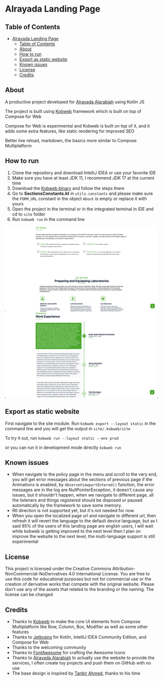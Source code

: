# Alrayada Landing Page

## Table of Contents
- [Alrayada Landing Page](#alrayada-landing-page)
  - [Table of Contents](#table-of-contents)
  - [About](#about)
  - [How to run](#how-to-run)
  - [Export as static website](#export-as-static-website)
  - [Known issues](#known-issues)
  - [License](#license)
  - [Credits](#credits)

## About

A productive project developed for [Alrayada Alarabiah](https://alrayada.net/)
using Kotlin JS

The project is built using [Kobweb](https://kobweb.varabyte.com/) framework which is
built on top of Compose for Web

Compose for Web is experimental
and Kobweb is built on top of it, and
it adds some extra features, like static rendering for improved SEO

Better live reload, markdown, the basics more similar to Compose Multiplatform

## How to run
1. Clone the repository and download IntelliJ IDEA or use your favorite IDE
2. Make sure you have at least JDK 11, I recommend JDK 17 at the current time 
3. Download the [Kobweb binary](https://github.com/varabyte/kobweb#install-the-kobweb-binary) and follow the steps there
4. Go to **SectionsConstants.kt** in `utils.constants` and please make sure the `FORM_URL` constant in the object `About` is empty or replace it with yours
5. Open the project in the terminal or in the integrated terminal in IDE and cd to `site` folder
6. Run `kobweb run` in the command line

![Website 1](images/img.png)
![Website 2](images/img2.png)

## Export as static website
First navigate to the site module.
Run
`kobweb export --layout static`
in the command line and you will get the output in
`site/.kobweb/site`

To try it out, run `kobweb run --layout static --env prod`

or you can run it in development mode directly
`kobweb run`

## Known issues
* When navigate to the policy page in the menu and scroll to the very end, you will get error messages about the sections of previous page if the Animations is enabled, by `ObserveViewportEntered()` function, the error messages are in the log are NullPointerException, it doesn't cause any issues, but it shouldn't happen, when we navigate to different page, all the listeners and things registered should be disposed or paused automatically by the framework to save some memory.
* Rtl direction is not supported yet, but it's not needed for now.
* When you open the localized page url and navigate to different url, then refresh it will revert the language to the default device language, but as I said 95% of the users of this landing page are english users, I will wait while kobweb is getting improved to the next level then I plan on improve the website to the next level, the multi-language support is still experimental

## License
This project is licensed under the Creative Commons Attribution-NonCommercial-NoDerivatives 4.0 International License.
You are free to use this code for educational purposes but not for commercial use or the creation of derivative works
that compete with the original website.
Please don't use any of the assets that related to the branding or the naming.
The license can be changed

## Credits
* Thanks to [Kobweb](https://kobweb.varabyte.com/) to make the core UI elements from Compose Multiplatform like Row, Column, Box, Modifier as well as some other features
* Thanks to [Jetbrains](https://www.jetbrains.com/) for Kotlin, IntelliJ IDEA Community Edition, and Compose for Web
* Thanks to the welcoming community
* Thanks to [FontAwesome](https://fontawesome.com/) for crafting the Awesome Icons
* Thanks to [Alrayada Alarabiah](https://alrayada.net/) to actually use the website to provide the services, I often create toy projects and push them on GitHub with no use
* The base design is inspired by [Tanbir Ahmed](https://www.behance.net/gallery/90079519/Resume-Landing-page/modules/520796495), thanks to his time
